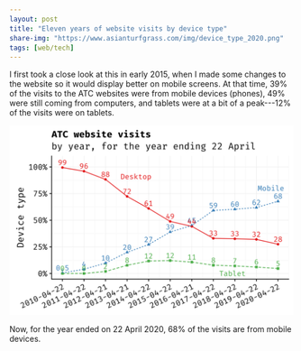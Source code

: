 ```yaml
---
layout: post
title: "Eleven years of website visits by device type"
share-img: "https://www.asianturfgrass.com/img/device_type_2020.png"
tags: [web/tech]
---
```


I first took a close look at this in early 2015, when I made some changes to the website so it would display better on mobile screens. At that time, 39% of the visits to the ATC websites were from mobile devices (phones), 49% were still coming from computers, and tablets were at a bit of a peak---12% of the visits were on tablets. 

![plot of percentage of visitors to ATC sites by Desktop, mobile, or tablet](/img/device_type_2020.png)

Now, for the year ended on 22 April 2020, 68% of the visits are from mobile devices. 
